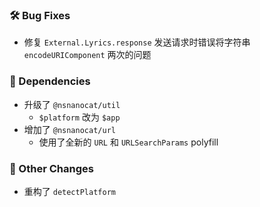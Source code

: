 ### 🛠️ Bug Fixes
  * 修复 `External.Lyrics.response` 发送请求时错误将字符串 `encodeURIComponent` 两次的问题

### 🔣 Dependencies
  * 升级了 `@nsnanocat/util`
    * `$platform` 改为 `$app`
  * 增加了 `@nsnanocat/url`
    * 使用了全新的 `URL` 和 `URLSearchParams` polyfill

### 🔄 Other Changes
  * 重构了 `detectPlatform`

